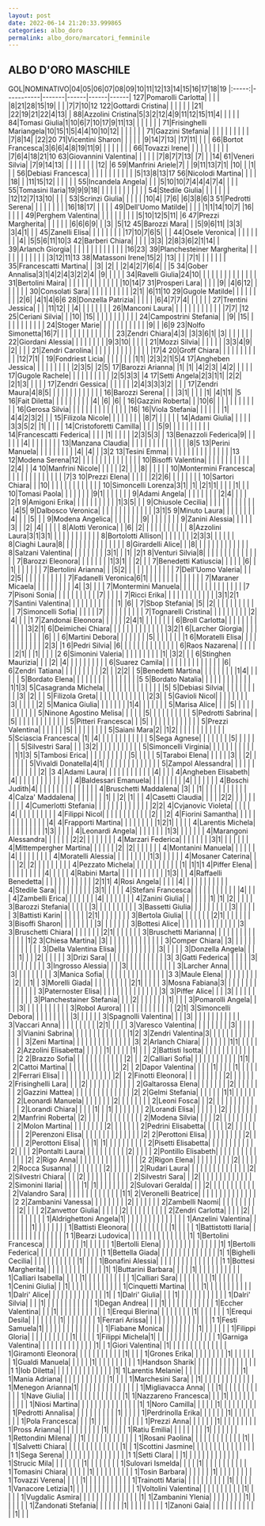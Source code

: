 ```yaml
---
layout: post
date: 2022-06-14 21:20:33.999865
categories: albo_doro
permalink: albo_doro/marcatori_femminile
---
```

<link rel="stylesheet" href="../../assets/style.css">

## ALBO D'ORO MASCHILE ##

GOL|NOMINATIVO|04|05|06|07|08|09|10|11|12|13|14|15|16|17|18|19
|:-----:|-----------|-------|------|------|------|
127|Pomarolli Carlotta| | | | |8|21|28|15|19| | | |7|7|10|12
122|Gottardi Cristina| | | | | | |21| |22|19|21|22|4|13| | 
88|Azzolini Cristina|5|3|2|12|4|9|11|12|15|11|4| | | | | 
84|Tomasi Giulia|1|10|6|7|10|17|9|11|13| | | | | | | 
71|Frisinghelli Mariangela|10|15|1|5|4|4|10|10|12| | | | | | | 
71|Gazzini Stefania| | | | | | | | | | |7|8|14| |22|20
71|Vicentini Sharon| | | | | |9|14|7|13| |17|11| | | | 
66|Bortot Francesca|3|6|6|4|8|19|11|9| | | | | | | | 
66|Tovazzi Irene| | | | | | | | | | |7|6|4|18|21|10
63|Giovannini Valentina| | | | | |7|8|7|7|13| |7| | |14| 
61|Veneri Silvia| |7|9|14|13| | | | | | | | |12| |6
59|Manfrini Ariele|7| | |9|11|13|7|1| |10| | |1| | | 
56|Debiasi Francesca| | | | | | | | | | | |5|13|8|13|17
56|Nicolodi Martina| | | | |18| | |11|15|12| | | | | | 
55|Incandela Angela| | | |5|10|10|7|4|4|4|7|4| | | | 
55|Tomasini Ilaria|19|9|9|18| | | | | | | | | | | | 
54|Stedile Giulia| | | | | | | |12|12|7|13|10| | | | 
53|Scrinzi Giulia| | | | | |10|4| |7|6| |6|3|8|6|3
51|Pedrotti Serena| | | | | | | | |16|18|17| | | | | 
49|Dell'Uomo Matilde| | | | |1|1|14|10|7| |16| | | | | 
49|Perghem Valentina| | | | | | | | | |5|10|12|5|11| |6
47|Prezzi Margherita| | | | | | |6|6|6|9| | |3| |5|12
45|Barozzi Mara| | |5|9|6|11| |3|3| |3|4|1| | | 
45|Zanelli Elisa| | | | | | | | |17|10|7|6|5| | | 
44|Osele Veronica| | | | | | | | |4| |5|5|6|11|10|3
42|Barberi Chiara| | | | |3|3| |2|8|3|6|2|1|14| | 
39|Arlanch Giorgia| | | | | | | | | | | | | |16|23| 
39|Planchesteiner Margherita| | | | | | | | | | | | |3|12|11|13
38|Matassoni Irene|15|2| |13| | | |7|1| | | | | | | 
35|Francescatti Martina| | |3| |2| | |2|4|2|7|6|4| | |5
34|Gober Annalisa|3|1|4|2|4|3|2|2|4| |9| | | | | 
34|Ravelli Giulia|24|10| | | | | | | | | | | | | | 
31|Bertolini Maira| | | | | | | | | | | | | |10|14|7
31|Prosperi Lara| | | | |9| |4|6|12| | | | | | | 
30|Consolati Sara| | | | | | | | | | |2|1| |6|11|10
29|Gugole Matilde| | | | | | | | |2|6| |4|1|4|6|6
28|Donzella Patrizia| | | | | |6|4|7|7|4| | | | | | 
27|Trentini Jessica| | | |11|12| | |4| | | | | | | | 
26|Manconi Laura| | | | | | | | | | | | |7|7| |12
25|Ceriani Silvia| | |10| |15| | | | | | | | | | | 
24|Campostrini Stefania| | |9| |15| | | | | | | | | | | 
24|Stoger Marie| | | | | | | | | | | |9| | |6|9
23|Nolfo Simonetta|16|7| | | | | | | | | | | | | | 
23|Zendri Chiara|4|3| |3|3|6|1| |3| | | | | | | 
22|Giordani Alessia| | | | | | | | |9|3|10| | | | | 
21|Mozzi Silvia| | | | | | |3|3|4|9| |2| | | | 
21|Zendri Carolina| | | | | | | | | | | | | | |17|4
20|Groff Chiara| | | | | | | | | | | |12|7|1| | 
19|Fondriest Licia| | | | | | | |1|1| |2|3|2|1|5|4
17|Angheben Jessica| | | | | | | | | |2|3|5| |2|5| 
17|Barozzi Arianna| |1| |1| |4|2|3| |4|2| | | | | 
17|Gugole Rachele| | | | | | | | | | |2|5|3|3| |4
17|Setti Angela|2|3|1|1| |2|2| |2|1|3| | | | | 
17|Zendri Gessica| | | | | | |2|4|3|3|3|2| | | | 
17|Zendri Maura|4|8|5| | | | | | | | | | | | | 
16|Barozzi Serena| | | |3|1| | | | |1| |4|1|1| |5
16|Fait Diletta| | | | | | | | | |4| |6| |6| | 
16|Gazzini Roberta| | |10|6| | | | | | | | | | | | 
16|Gerosa Silvia| | | | | | | | | | | | | | |16| 
16|Viola Stefania| | | | | | |1| |4|4|2|3|2| | | 
15|Filizola Nicole| | | | | | | | |8|7| | | | | | 
14|Adami Giulia| | | | | |3|3|5|2| |1| | | | | 
14|Cristoforetti Camilla| | | | |5|9| | | | | | | | | | 
14|Francescatti Federica| | | | |1| | | | | |2|3|5|3| | 
13|Benazzoli Federica|9| | | | | | |4| | | | | | | | 
13|Manzana Claudia| | | | | | | | | | | | | | |8|5
13|Perini Manuela| | | | | | | | | |4| |4| | |3|2
13|Tesini Emma| | | | | | | | | | | | | | | |13
12|Modena Serena|12| | | | | | | | | | | | | | | 
10|Bisoffi Valentina| | | | | | | | | | | |2|4| | |4
10|Manfrini Nicole| | | | | |2| | | |8| | | | | | 
10|Montermini Francesca| | | | | | | | | | | | | | |7|3
10|Prezzi Elena| | | | | |2|2|6| | | | | | | | 
10|Sartori Chiara| | |10| | | | | | | | | | | | | 
10|Simoncelli Lorenza|3|1| |1| |2|1|1| | | | |1| | | 
10|Tomasi Paola| | | | | | | |9|1| | | | | | | 
9|Adami Angela| | | | | | | | |2|4| | | | |2|1
9|Amigoni Erika| | | | | | | | | | |1|3|5| | | 
9|Chiusole Cecilia| | | | | | | | | | | | | |4|5| 
9|Dalbosco Veronica| | | | | | | | | | | | | |3|1|5
9|Minuto Laura| | | | | | | | |4| | | |5| | | 
9|Modena Angelica| | | | | | | |9| | | | | | | | 
9|Zanini Alessia| | | | | |3| | |2| |4| | | | | 
8|Alotti Veronica| | |6| |2| | | | | | | | | | | 
8|Azzolini Laura|3|1|3|1| | | | | | | | | | | | 
8|Bortolotti Allison| | | | | | | |2|3|3| | | | | | 
8|Ciaghi Laura|8| | | | | | | | | | | | | | | 
8|Girardelli Alice| | |8| | | | | | | | | | | | | 
8|Salzani Valentina| | | | | | | | |3|1| | |1| |2|1
8|Venturi Silvia|8| | | | | | | | | | | | | | | 
7|Barozzi Eleonora| | | | | | | |1|3|1| | |2| | | 
7|Benedetti Katiuscia| | | | | |6| | |1| | | | | | | 
7|Bertolini Arianna| | |5|2| | | | | | | | | | | | 
7|Dell'Uomo Valeria| | | |2|5| | | | | | | | | | | 
7|Fadanelli Veronica|6|1| | | | | | | | | | | | | | 
7|Maraner Micaela| | | | | | | | | |4| |3| | | | 
7|Montermini Manuela| | | | | | | | | | | | | | | |7
7|Pisoni Sonia| | | | | | | | | | |7| | | | | 
7|Ricci Erika| | | | | | | | | | | | |3|1|2|1
7|Santini Valentina| | | | | | | | | | | |1| |6| | 
7|Sbop Stefania| |5| |2| | | | | | | | | | | | 
7|Simoncelli Sofia| | | | | |7| | | | | | | | | | 
7|Tognarelli Cristina| | | | | | | | | |2| |4| | | |1
7|Zandonai Eleonora| | | | | |2|4|1| | | | | | | | 
6|Broll Carlotta| | | | | | | | | | | | |3|2|1| 
6|Deimichei Chiara| | | | | | | | | | | | | |3|2|1
6|Larcher Giorgia| | | | | | | | | | | | |6| | | 
6|Martini Debora| | | | | | | |5| | | | | | | |1
6|Moratelli Elisa| | | | | | | | | | | | |2|3| |1
6|Pedri Silvia| |6| | | | | | | | | | | | | | 
6|Raos Nazarena| | | | | | |2|1| | |1| | | | |2
6|Simonini Valeria| | | | | | | | | |1| |3|2| | | 
6|Stinghen Maurizia| | | |2| |4| | | | | | | | | | 
6|Suarez Camila| | | | | | | | | | | | | | |6| 
6|Zendri Tatiana| | | | | | | | | |2| | |2|2| | 
5|Benedetti Martina| | | | | | | | |1|4| | | | | | 
5|Bordato Elena| | | | | | | | | | | | | | | |5
5|Bordato Natalia| | | | | | | | | | | | |1|1|3| 
5|Casagranda Michela| | | | | | | | | | | | | | |5| 
5|Debiasi Silvia| | | | | | | | | | |3| |2| | | 
5|Filizola Greta| | | | | | | | | | | | |2|3| | 
5|Gavioli Nicol| | | | | | | | |3| | | | | |2| 
5|Manica Giulia| | | | | | | |1|4| | | | | | | 
5|Marisa Alice| | | |5| | | | | | | | | | | | 
5|Ninone Agostino Melisa| | | | | |5| | | | | | | | | | 
5|Pedrotti Sabrina| | |5| | | | | | | | | | | | | 
5|Pitteri Francesca| | |5| | | | | | | | | | | | | 
5|Prezzi Valentina| | | | | | |5| | | | | | | | | 
5|Saiani Mara|2| |1|2| | | | | | | | | | | | 
5|Sciascia Francesca| |1| |4| | | | | | | | | | | | 
5|Sega Agnese| | | | | | | |5| | | | | | | | 
5|Silvestri Sara| | | |3|2| | | | | | | | | | | 
5|Simoncelli Virginia| | | | | | | | | | | | |1|1|3| 
5|Tambosi Erica| | | | | | | | | | |5| | | | | 
5|Taraboi Elena| | | | | |3| | |2| | | | | | | 
5|Vivaldi Donatella|4|1| | | | | | | | | | | | | | 
5|Zampol Alessandra| | | | | | | | | | | | | |2| |3
4|Adami Laura| | | | | | | | | | | |4| | | | 
4|Angheben Elisabeth| |4| | | | | | | | | | | | | | 
4|Baldessari Emanuela| | | | | | | | |4| | | | | | | 
4|Boschi Judith|4| | | | | | | | | | | | | | | 
4|Bruschetti Maddalena| |3| | |1| | | | | | | | | | | 
4|Calza' Maddalena| | | | | | | |1| | |2| |1| | | 
4|Casetti Claudia| | | | |2|2| | | | | | | | | | 
4|Cumerlotti Stefania| | | | | | | | | | | | | |2|2| 
4|Cvjanovic Violeta| | | | | |4| | | | | | | | | | 
4|Filippi Nicol| | | | | | | | | | | |2| | |2| 
4|Fiorini Samantha| | | | | | | | | | | | | | |4| 
4|Frapporti Martina| | | | | | | | |1|2|1| | | | | 
4|Larentis Michela| | | | | | | | | |1|3| | | | | 
4|Leonardi Angela| | | | | | | |1|3| | | | | | | 
4|Marangoni Alessandra| | | | | | |2|2| | | | | | | | 
4|Marzari Federica| | | | | | | |3|1| | | | | | | 
4|Mittempergher Martina| | | | | | |2| |2| | | | | | | 
4|Montanini Manuela| | | | | | |4| | | | | | | | | 
4|Moratelli Alessia| | | | | | | | |1|3| | | | | | 
4|Mosaner Caterina| | | | |2| |2| | | | | | | | | 
4|Pezzato Michela| | | | | | | | | | | |1| |1|1|1
4|Piffer Elena| | | | | | | | | | |4| | | | | 
4|Rabini Marta| | | | | | | | | | | |1|3| | | 
4|Raffaelli Benedetta| | | | | | | | | | | | |2|1|1| 
4|Rosi Angela| | | | |4| | | | | | | | | | | 
4|Stedile Sara| | | | | | | | | |3|1| | | | | 
4|Stefani Francesca| | | | | | | | | | | |4| | | | 
4|Zambelli Erica| | | | | | | |4| | | | | | | | 
4|Zanini Giulia| | | | | | |1| |1| |2| | | | | 
3|Barozzi Stefania| | | | | |3| | | | | | | | | | 
3|Bassetti Giulia| | | | | | | | | |3| | | | | | 
3|Battisti Karin| | | | | | |2|1| | | | | | | | 
3|Bertola Giulia| | | | | | | |2|1| | | | | | | 
3|Bisoffi Sharon| | | | | | | | |3| | | | | | | 
3|Bottesi Alice| | | | | | | | | | | | | | |3| 
3|Bruschetti Chiara| | | | | | | |2|1| | | | | | | 
3|Bruschetti Marianna| | | | | | | | | | | | | | |1|2
3|Chiesa Martina| |3| | | | | | | | | | | | | | 
3|Comper Chiara| |3| | | | | | | | | | | | | | 
3|Della Valentina Elisa| | | | | | | | | | |3| | | | | 
3|Donzella Angela| | | | | |1| | | |2| | | | | | 
3|Drizi Sara| | | | | | | | | | | | | | |3| 
3|Gatti Federica| | | | | |3| | | | | | | | | | 
3|Ingrosso Alessia| | | |3| | | | | | | | | | | | 
3|Larcher Anna| | | | | | |3| | | | | | | | | 
3|Manica Sofia| | | | | | | | | | | | | | | |3
3|Maule Elena| | | | | | | | | | |2| | |1| | 
3|Morelli Giada| | | | | | | | | |2|1| | | | | 
3|Mosna Fabiana|3| | | | | | | | | | | | | | | 
3|Paternoster Elisa| | | | | | | | | | | | | | |3| 
3|Piffer Alice| | | |3| | | | | | | | | | | | 
3|Planchestainer Stefania| | | |2| | | | | | | |1| | | | 
3|Pomarolli Angela| | | | |3| | | | | | | | | | | 
3|Robol Aurora| | | | | | | | | | | | | |2|1| 
3|Simoncelli Debora| | | | | | | | | |3| | | | | | 
3|Spagnolli Valentina| | | |3| | | | | | | | | | | | 
3|Vaccari Anna| | | | | | | | | |2|1| | | | | 
3|Varesco Valentina| | | | | | | | |3| | | | | | | 
3|Vianini Sabrina| | | | | | | | | | | | | |1|2| 
3|Zendri Valentina|3| | | | | | | | | | | | | | | 
3|Zeni Martina| | | | | | | | | | | | | | |3| 
2|Arlanch Chiara| | | | | | | |1|1| | | | | | | 
2|Azzolini Elisabetta| | | | | |1| | | | | |1| | | | 
2|Battisti Isotta| | | | | | | | | | | | | | | |2
2|Brazzo Sofia| | | | | | | | | | | | |2| | | 
2|Calliari Sofia| | | | | | | | | | | |1|1| | | 
2|Cattoi Martina| | | | | | | | | | | | | |2| | 
2|Dapor Valentina| | | | |1| | | | |1| | | | | | 
2|Ferrari Elisa| | | | | | | | | | | | | |2| | 
2|Finotti Eleonora| | | | | | | | | |2| | | | | | 
2|Frisinghelli Lara| | | |2| | | | | | | | | | | | 
2|Galtarossa Elena| | | | | | | |2| | | | | | | | 
2|Gazzini Mattea| | | | | | | | | | | | | | |2| 
2|Gelmi Stefania| | | | | | |1|1| | | | | | | | 
2|Leonardi Manuela| | | | | | | |2| | | | | | | | 
2|Leoni Fosca| | |2| | | | | | | | | | | | | 
2|Lorandi Chiara| | | | |1| | |1| | | | | | | | 
2|Lorandi Elisa| | | | | | |2| | | | | | | | | 
2|Manfrini Roberta| |2| | | | | | | | | | | | | | 
2|Modena Silvia| | | | |2| | | | | | | | | | | 
2|Molon Martina| | | | | | | | |2| | | | | | | 
2|Pedrini Elisabetta| | | | | |2| | | | | | | | | | 
2|Perenzoni Elisa| | | | | | | | | | | | | | |2| 
2|Perottoni Elisa| | | | | | | | | |2| | | | | | 
2|Perottoni Elisa| | | |1| |1| | | | | | | | | | 
2|Pisetti Elisabetta| | | | | | | | | | | |2| | | | 
2|Pontalti Laura| | | | | | | | | | |2| | | | | 
2|Pontillo Elisabeth| | | | | | | | | | | | | | |2| 
2|Rigo Anna| | | | | | | | | | | | | | | |2
2|Rigon Elena| | | | | | | | | |2| | | | | | 
2|Rocca Susanna| | | | | | | | |2| | | | | | | 
2|Rudari Laura| | | | | | | | | | | | | | |2| 
2|Silvestri Chiara| | | |2| | | | | | | | | | | | 
2|Silvestri Sara| | |2| | | | | | | | | | | | | 
2|Simonini Ilaria| | | | | |1| |1| | | | | | | | 
2|Sulovari Geralda| | | |2| | | | | | | | | | | | 
2|Valandro Sara| | | | | | | | | | | | | |1|1| 
2|Veronelli Beatrice| | | | | | | | | | | | | | | |2
2|Zambanini Vanessa| | | | | | | | |2| | | | | | | 
2|Zambelli Naomi| | | | | | | | | | | |2| | | | 
2|Zanvettor Giulia| | | | | |2| | | | | | | | | | 
2|Zendri Carlotta| | | | |2| | | | | | | | | | | 
1|Aldrighettoni Angela|1| | | | | | | | | | | | | | | 
1|Anzelini Valentina| | | | | | | |1| | | | | | | | 
1|Battisti Eleonora| | | | | | | | | | |1| | | | | 
1|Battistotti Ilaria| | | | | | | | | | | | | | | |1
1|Bearzi Ludovica| | | | | | | | | | | | | | |1| 
1|Bertolini Francesca| | | | | | | | | |1| | | | | | 
1|Bertolli Elena| | | | | | | | | | | | | | |1| 
1|Bertolli Federica| | | | | | | | | | | | | | | |1
1|Bettella Giada| | | | | | | | | | | | | | |1| 
1|Bighelli Cecilia| | | | | | | | | | | |1| | | | 
1|Bonafini Alessia| | | | | | | | | | | | | | | |1
1|Bottesi Margherita| | | | | | | | | | | | | | |1| 
1|Buttarini Barbara| | | | |1| | | | | | | | | | | 
1|Calliari Isabella| | | | |1| | | | | | | | | | | 
1|Calliari Sara| | | | | | | | |1| | | | | | | 
1|Cenini Giulia| | |1| | | | | | | | | | | | | 
1|Cinquetti Martina| | | | |1| | | | | | | | | | | 
1|Dalri' Alice| | | | | | | | | | | | | |1| | 
1|Dalri' Giulia| | | |1| | | | | | | | | | | | 
1|Dalri' Silvia| | | |1| | | | | | | | | | | | 
1|Degan Andrea| | | |1| | | | | | | | | | | | 
1|Eccher Valentina| | | |1| | | | | | | | | | | | 
1|Erequi Blerina| | | | | | | | |1| | | | | | | 
1|Erequi Desila| | | | | | | |1| | | | | | | | 
1|Ferrari Arissa| | | | | | | | | | | | | | | |1
1|Festi Samuela|1| | | | | | | | | | | | | | | 
1|Fiabane Monica| | | | | | | | |1| | | | | | | 
1|Filippi Gloria| | | | | | | | | | |1| | | | | 
1|Filippi Michela|1| | | | | | | | | | | | | | | 
1|Garniga Valentina| | | | | | | | | | | | | |1| | 
1|Giori Valentina| |1| | | | | | | | | | | | | | 
1|Giramonti Eleonora| | | | | | | | | | | |1| | | | 
1|Grones Erika| | | | | | | | |1| | | | | | | 
1|Gualdi Manuela| | | | | |1| | | | | | | | | | 
1|Handson Sharik| | | | | | | | | | | | | | | |1
1|Iob Diletta| | | | | | | | | | | | | | |1| 
1|Larentis Melanie| | | | | | | | | | | | | | |1| 
1|Mania Adriana| | | | | | | | | | | |1| | | | 
1|Marchesini Sara| | |1| | | | | | | | | | | | | 
1|Menegon Arianna|1| | | | | | | | | | | | | | | 
1|Migliavacca Anna| | | |1| | | | | | | | | | | | 
1|Nave Giulia| | | | | | | | | | | | | | |1| 
1|Nazzareno Francesca| | | |1| | | | | | | | | | | | 
1|Niosi Martina| | | | | | | | | | | | | | |1| 
1|Noro Camilla| | | | | |1| | | | | | | | | | 
1|Pedrotti Annalisa| | | | | | | | | | |1| | | | | 
1|Perdrinolla Erika| | | | | | |1| | | | | | | | | 
1|Pola Francesca| | | |1| | | | | | | | | | | | 
1|Prezzi Anna| | | | | | |1| | | | | | | | | 
1|Pross Arianna| | | | | | | | | | |1| | | | | 
1|Ratiu Emilia| | | | | | | | |1| | | | | | | 
1|Rettondini Milena| | |1| | | | | | | | | | | | | 
1|Rosani Paolina| | | | | | | | | | | | |1| | | 
1|Salvetti Chiara| | | | | | | | | | | | | |1| | 
1|Scottini Jasmine| | | | | | | | | | | | | | | |1
1|Sega Serena| | | | | | | | | | | | | | | |1
1|Setti Clara| | |1| | | | | | | | | | | | | 
1|Strucic Mila| | | | | | | |1| | | | | | | | 
1|Sulovari Ismelda| | | | |1| | | | | | | | | | | 
1|Tomasini Chiara| | | | | |1| | | | | | | | | | 
1|Tosin Barbara| | | | | | |1| | | | | | | | | 
1|Tovazzi Verena| | | | |1| | | | | | | | | | | 
1|Trainotti Maria| | | | | | | | | | |1| | | | | 
1|Vanacore Letizia|1| | | | | | | | | | | | | | | 
1|Voltolini Valentina| | | | | | | | | | |1| | | | | 
1|Vugdalic Asmira| | | | | | | | | | | | | | |1| 
1|Zambanini Ylenia| | | | | | | | |1| | | | | | | 
1|Zandonati Stefania| | | | | | |1| | | | | | | | | 
1|Zanoni Gaia| | | | | | | | | | | | |1| | | 
